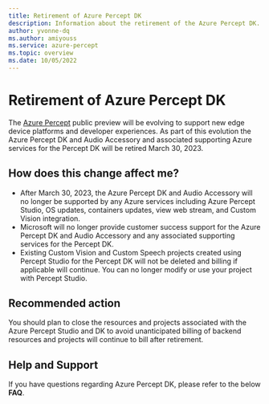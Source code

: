 ```yaml
---
title: Retirement of Azure Percept DK
description: Information about the retirement of the Azure Percept DK.
author: yvonne-dq
ms.author: amiyouss
ms.service: azure-percept
ms.topic: overview
ms.date: 10/05/2022
---
```


# Retirement of Azure Percept DK

The [Azure Percept](https://azure.microsoft.com/products/azure-percept/) public preview will be evolving to support new edge device platforms and developer experiences. As part of this evolution the Azure Percept DK and Audio Accessory and associated supporting Azure services for the Percept DK will be retired March 30, 2023.
 
## How does this change affect me?

- After March 30, 2023, the Azure Percept DK and Audio Accessory will no longer be supported by any Azure services including Azure Percept Studio, OS updates, containers updates, view web stream, and Custom Vision integration. 
- Microsoft will no longer provide customer success support for the Azure Percept DK and Audio Accessory and any associated supporting services for the Percept DK.
- Existing Custom Vision and Custom Speech projects created using Percept Studio for the Percept DK will not be deleted and billing if applicable will continue. You can no longer modify or use your project with Percept Studio. 
 
## Recommended action

You should plan to close the resources and projects associated with the Azure Percept Studio and DK to avoid unanticipated billing of backend resources and projects will continue to bill after retirement.
 
## Help and Support

If you have questions regarding Azure Percept DK, please refer to the below **FAQ**.
